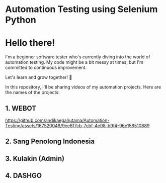 # Automation Testing using Selenium Python
# Hello there!

I'm a beginner software tester who's currently diving into the world of automation testing. My code might be a bit messy at times, but I'm committed to continuous improvement.

Let's learn and grow together! 🚀

In this repository, I'll be sharing videos of my automation projects. Here are the names of the projects:

## 1. WEBOT


https://github.com/andikaegahutama/Automation-Testing/assets/167520048/9ee6f7cb-7cbf-4e08-b9f4-96e158510889


## 2. Sang Penolong Indonesia
## 3. Kulakin (Admin)
## 4. DASHGO

